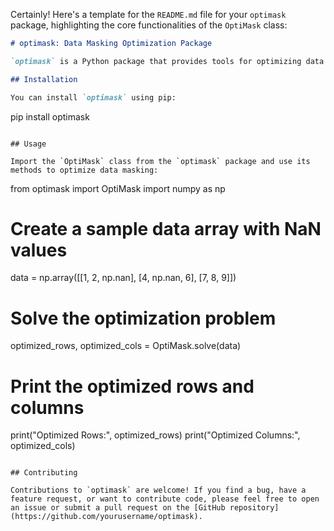 Certainly! Here's a template for the `README.md` file for your `optimask` package, highlighting the core functionalities of the `OptiMask` class:

```markdown
# optimask: Data Masking Optimization Package

`optimask` is a Python package that provides tools for optimizing data masking strategies based on NaN values in a given data array or DataFrame. The package contains the `OptiMask` class, which facilitates the arrangement of NaN values to remove rows and columns from the input data while maximizing the data coverage.

## Installation

You can install `optimask` using pip:

```
pip install optimask
```

## Usage

Import the `OptiMask` class from the `optimask` package and use its methods to optimize data masking:

```
from optimask import OptiMask
import numpy as np

# Create a sample data array with NaN values
data = np.array([[1, 2, np.nan],
                 [4, np.nan, 6],
                 [7, 8, 9]])

# Solve the optimization problem
optimized_rows, optimized_cols = OptiMask.solve(data)

# Print the optimized rows and columns
print("Optimized Rows:", optimized_rows)
print("Optimized Columns:", optimized_cols)
```

## Contributing

Contributions to `optimask` are welcome! If you find a bug, have a feature request, or want to contribute code, please feel free to open an issue or submit a pull request on the [GitHub repository](https://github.com/yourusername/optimask).

```
